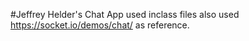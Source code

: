 #Jeffrey Helder's Chat App
    used inclass files 
    also used https://socket.io/demos/chat/ as reference.